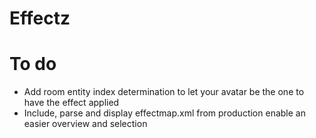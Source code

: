 # Effectz
# To do
- Add room entity index determination to let your avatar be the one to have the effect applied
- Include, parse and display effectmap.xml from production enable an easier overview and selection